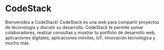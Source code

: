 # CodeStack

Bienvenidos a CodeStack! CodeStack es una web para compartir proyectos de teconología y discutir su desarrollo. CodeStack te permite sumar colaboradores, realizar consultas y mostrar tu portfolio de desarrollo web, aplicaciones digitales, aplicaciones móviles, IoT, innovación tecnológica y mucho más.
